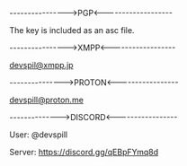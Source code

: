 ---------------->PGP<-------------------

The key is included as an asc file.

---------------->XMPP<------------------

devspil@xmpp.jp

--------------->PROTON<-----------------

devspill@proton.me

-------------->DISCORD<-----------------

User: @devspill

Server: https://discord.gg/qEBpFYmq8d
